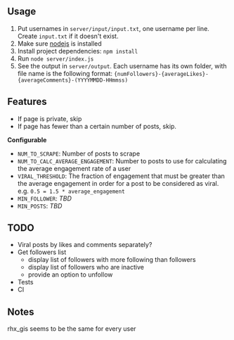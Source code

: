 ## Usage
1. Put usernames in `server/input/input.txt`, one username per line. Create `input.txt` if it doesn't exist.
2. Make sure [nodejs](https://nodejs.org/en/download/) is installed
3. Install project dependencies: `npm install`
4. Run `node server/index.js`
5. See the output in `server/output`. Each username has its own folder, with file name is the following format: `{numFollowers}-{averageLikes}-{averageComments}-(YYYYMMDD-HHmmss)`

## Features
* If page is private, skip
* If page has fewer than a certain number of posts, skip.

**Configurable**  
* `NUM_TO_SCRAPE`: Number of posts to scrape
* `NUM_TO_CALC_AVERAGE_ENGAGEMENT`: Number to posts to use for calculating the average engagement rate of a user
* `VIRAL_THRESHOLD`: The fraction of engagement that must be greater than the average engagement in order for a post to be considered as viral. e.g. `0.5 = 1.5 * average_engagement`
* `MIN_FOLLOWER`: *TBD*
* `MIN_POSTS`: *TBD*


## TODO
* Viral posts by likes and comments separately?
* Get followers list
  * display list of followers with more following than followers
  * display list of followers who are inactive
  * provide an option to unfollow
* Tests
* CI


## Notes
rhx_gis seems to be the same for every user